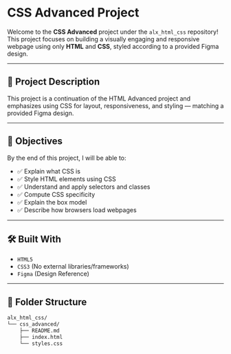 # CSS Advanced Project

Welcome to the **CSS Advanced** project under the `alx_html_css` repository! This project focuses on building a visually engaging and responsive webpage using only **HTML** and **CSS**, styled according to a provided Figma design.

---

## 📌 Project Description

This project is a continuation of the HTML Advanced project and emphasizes using CSS for layout, responsiveness, and styling — matching a provided Figma design.

---

## 🎯 Objectives

By the end of this project, I will be able to:

- ✅ Explain what CSS is
- ✅ Style HTML elements using CSS
- ✅ Understand and apply selectors and classes
- ✅ Compute CSS specificity
- ✅ Explain the box model
- ✅ Describe how browsers load webpages

---

## 🛠️ Built With

- `HTML5`
- `CSS3` (No external libraries/frameworks)
- `Figma` (Design Reference)

---

## 📁 Folder Structure

```bash
alx_html_css/
└── css_advanced/
    ├── README.md  
    ├── index.html      
    └── styles.css 


       
